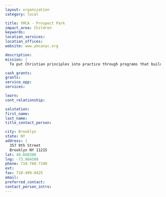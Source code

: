 ```yaml
---
layout: organization
category: local

title: YMCA - Prospect Park
impact_area: Children
keywords: 
location_services: 
location_offices: 
website: www.ymcanyc.org

description: 
mission: |
  To put Christian principles into practice through programs that build healthy spirit, mind, and body for all.

cash_grants: 
grants: 
service_opp: 
services: 

learn: 
cont_relationship: 

salutation: 
first_name: 
last_name: 
title_contact_person: 

city: Brooklyn
state: NY
address: |
  357 9th Street  
  Brooklyn NY 11215
lat: 40.668308
lng: -73.984508
phone: 718-768-7100
ext: 
fax: 718-499-0425
email: 
preferred_contact: 
contact_person_intro: 
---
```

